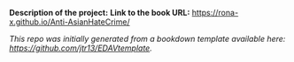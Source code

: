 **Description of the project:**	
**Link to the book URL:** https://rona-x.github.io/Anti-AsianHateCrime/

*This repo was initially generated from a bookdown template available here: https://github.com/jtr13/EDAVtemplate.*	





